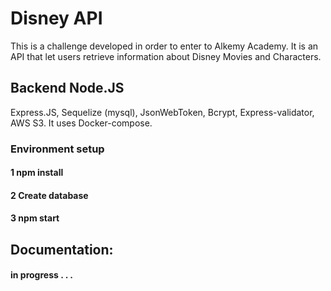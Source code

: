 # Disney API

This is a challenge developed in order to enter to Alkemy Academy. It is an API that let users retrieve information about Disney Movies and Characters.

## Backend Node.JS
Express.JS, Sequelize (mysql), JsonWebToken, Bcrypt, Express-validator, AWS S3.
It uses Docker-compose.

### Environment setup

#### 1 npm install

#### 2 Create database

#### 3 npm start

## Documentation: 

#### in progress . . .

